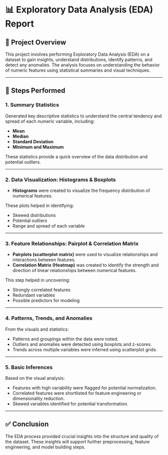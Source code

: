 # 📊 Exploratory Data Analysis (EDA) Report

## 📝 Project Overview

This project involves performing Exploratory Data Analysis (EDA) on a dataset to gain insights, understand distributions, identify patterns, and detect any anomalies. The analysis focuses on understanding the behavior of numeric features using statistical summaries and visual techniques.

---

## 📂 Steps Performed

### 1. **Summary Statistics**
Generated key descriptive statistics to understand the central tendency and spread of each numeric variable, including:
- **Mean**
- **Median**
- **Standard Deviation**
- **Minimum and Maximum**

These statistics provide a quick overview of the data distribution and potential outliers.

---

### 2. **Data Visualization: Histograms & Boxplots**
- **Histograms** were created to visualize the frequency distribution of numerical features.

These plots helped in identifying:
- Skewed distributions
- Potential outliers
- Range and spread of each variable

---

### 3. **Feature Relationships: Pairplot & Correlation Matrix**
- **Pairplots (scatterplot matrix)** were used to visualize relationships and interactions between features.
- **Correlation Matrix (Heatmap)** was created to identify the strength and direction of linear relationships between numerical features.

This step helped in uncovering:
- Strongly correlated features
- Redundant variables
- Possible predictors for modeling

---

### 4. **Patterns, Trends, and Anomalies**
From the visuals and statistics:
- Patterns and groupings within the data were noted.
- Outliers and anomalies were detected using boxplots and z-scores.
- Trends across multiple variables were inferred using scatterplot grids.

---

### 5. **Basic Inferences**
Based on the visual analysis:
- Features with high variability were flagged for potential normalization.
- Correlated features were shortlisted for feature engineering or dimensionality reduction.
- Skewed variables identified for potential transformation.

---

## ✅ Conclusion

The EDA process provided crucial insights into the structure and quality of the dataset. These insights will support further preprocessing, feature engineering, and model building steps.
